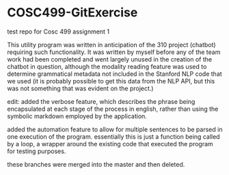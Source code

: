 # COSC499-GitExercise
test repo for Cosc 499 assignment 1

This utility program was written in anticipation of the 310 project (chatbot) requiring such functionality.
It was written by myself before any of the team work had been completed and went largely unused in the creation
of the chatbot in question, although the modality reading feature was used to determine grammatical metadata not included
in the Stanford NLP code that we used (it is probably possible to get this data from the NLP API, but this was
not something that was evident on the project.)

edit:
added the verbose feature, which describes the phrase being encapsulated at each stage of the process in english, rather than using the symbolic markdown employed by the application.

added the automation feature to allow for multiple sentences to be parsed in one execution of the program. essentially this is just a function being called by a loop, a wrapper around the existing code that executed the program for testing purposes.

these branches were merged into the master and then deleted.
